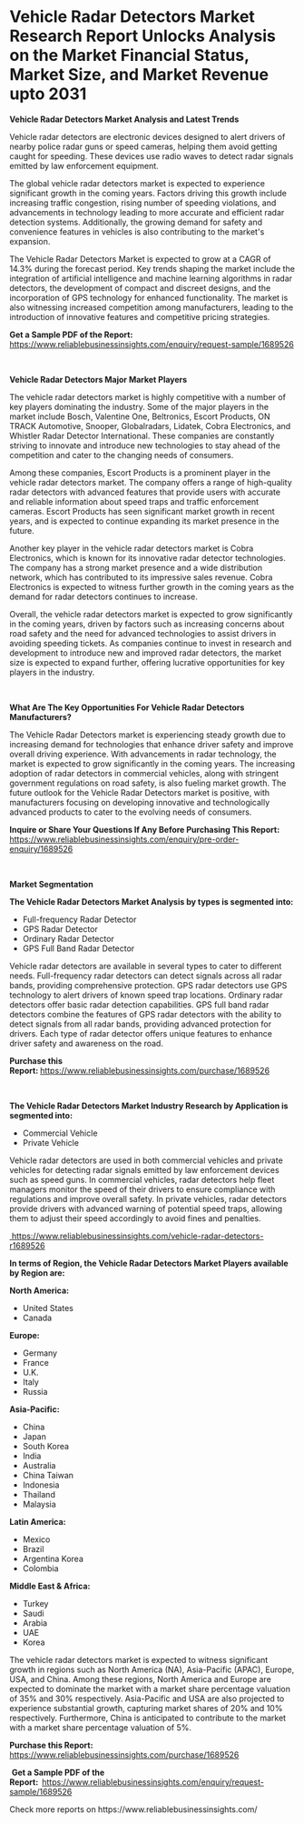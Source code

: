 <p><h1>Vehicle Radar Detectors Market Research Report Unlocks Analysis on the Market Financial Status, Market Size, and Market Revenue upto 2031</h1></p><p><strong>Vehicle Radar Detectors Market Analysis and Latest Trends</strong></p>
<p><p>Vehicle radar detectors are electronic devices designed to alert drivers of nearby police radar guns or speed cameras, helping them avoid getting caught for speeding. These devices use radio waves to detect radar signals emitted by law enforcement equipment.</p><p>The global vehicle radar detectors market is expected to experience significant growth in the coming years. Factors driving this growth include increasing traffic congestion, rising number of speeding violations, and advancements in technology leading to more accurate and efficient radar detection systems. Additionally, the growing demand for safety and convenience features in vehicles is also contributing to the market's expansion.</p><p>The Vehicle Radar Detectors Market is expected to grow at a CAGR of 14.3% during the forecast period. Key trends shaping the market include the integration of artificial intelligence and machine learning algorithms in radar detectors, the development of compact and discreet designs, and the incorporation of GPS technology for enhanced functionality. The market is also witnessing increased competition among manufacturers, leading to the introduction of innovative features and competitive pricing strategies.</p></p>
<p><strong>Get a Sample PDF of the Report:&nbsp;</strong> <a href="https://www.reliablebusinessinsights.com/enquiry/request-sample/1689526">https://www.reliablebusinessinsights.com/enquiry/request-sample/1689526</a></p>
<p>&nbsp;</p>
<p><strong>Vehicle Radar Detectors Major Market Players</strong></p>
<p><p>The vehicle radar detectors market is highly competitive with a number of key players dominating the industry. Some of the major players in the market include Bosch, Valentine One, Beltronics, Escort Products, ON TRACK Automotive, Snooper, Globalradars, Lidatek, Cobra Electronics, and Whistler Radar Detector International. These companies are constantly striving to innovate and introduce new technologies to stay ahead of the competition and cater to the changing needs of consumers.</p><p>Among these companies, Escort Products is a prominent player in the vehicle radar detectors market. The company offers a range of high-quality radar detectors with advanced features that provide users with accurate and reliable information about speed traps and traffic enforcement cameras. Escort Products has seen significant market growth in recent years, and is expected to continue expanding its market presence in the future.</p><p>Another key player in the vehicle radar detectors market is Cobra Electronics, which is known for its innovative radar detector technologies. The company has a strong market presence and a wide distribution network, which has contributed to its impressive sales revenue. Cobra Electronics is expected to witness further growth in the coming years as the demand for radar detectors continues to increase.</p><p>Overall, the vehicle radar detectors market is expected to grow significantly in the coming years, driven by factors such as increasing concerns about road safety and the need for advanced technologies to assist drivers in avoiding speeding tickets. As companies continue to invest in research and development to introduce new and improved radar detectors, the market size is expected to expand further, offering lucrative opportunities for key players in the industry.</p></p>
<p>&nbsp;</p>
<p><strong>What Are The Key Opportunities For Vehicle Radar Detectors Manufacturers?</strong></p>
<p><p>The Vehicle Radar Detectors market is experiencing steady growth due to increasing demand for technologies that enhance driver safety and improve overall driving experience. With advancements in radar technology, the market is expected to grow significantly in the coming years. The increasing adoption of radar detectors in commercial vehicles, along with stringent government regulations on road safety, is also fueling market growth. The future outlook for the Vehicle Radar Detectors market is positive, with manufacturers focusing on developing innovative and technologically advanced products to cater to the evolving needs of consumers.</p></p>
<p><strong>Inquire or Share Your Questions If Any Before Purchasing This Report:</strong> <a href="https://www.reliablebusinessinsights.com/enquiry/pre-order-enquiry/1689526">https://www.reliablebusinessinsights.com/enquiry/pre-order-enquiry/1689526</a></p>
<p>&nbsp;</p>
<p><strong>Market Segmentation</strong></p>
<p><strong>The Vehicle Radar Detectors Market Analysis by types is segmented into:</strong></p>
<p><ul><li>Full-frequency Radar Detector</li><li>GPS Radar Detector</li><li>Ordinary Radar Detector</li><li>GPS Full Band Radar Detector</li></ul></p>
<p><p>Vehicle radar detectors are available in several types to cater to different needs. Full-frequency radar detectors can detect signals across all radar bands, providing comprehensive protection. GPS radar detectors use GPS technology to alert drivers of known speed trap locations. Ordinary radar detectors offer basic radar detection capabilities. GPS full band radar detectors combine the features of GPS radar detectors with the ability to detect signals from all radar bands, providing advanced protection for drivers. Each type of radar detector offers unique features to enhance driver safety and awareness on the road.</p></p>
<p><strong>Purchase this Report:&nbsp;</strong><a href="https://www.reliablebusinessinsights.com/purchase/1689526">https://www.reliablebusinessinsights.com/purchase/1689526</a></p>
<p>&nbsp;</p>
<p><strong>The Vehicle Radar Detectors Market Industry Research by Application is segmented into:</strong></p>
<p><ul><li>Commercial Vehicle</li><li>Private Vehicle</li></ul></p>
<p><p>Vehicle radar detectors are used in both commercial vehicles and private vehicles for detecting radar signals emitted by law enforcement devices such as speed guns. In commercial vehicles, radar detectors help fleet managers monitor the speed of their drivers to ensure compliance with regulations and improve overall safety. In private vehicles, radar detectors provide drivers with advanced warning of potential speed traps, allowing them to adjust their speed accordingly to avoid fines and penalties.</p></p>
<p><a href="https://www.reliablebusinessinsights.com/vehicle-radar-detectors-r1689526">&nbsp;https://www.reliablebusinessinsights.com/vehicle-radar-detectors-r1689526</a></p>
<p><strong>In terms of Region, the Vehicle Radar Detectors Market Players available by Region are:</strong></p>
<p>
    <p> <strong> North America: </strong>
        <ul>
            <li>United States</li>
            <li>Canada</li>
        </ul>
        </p> 
    <p> <strong> Europe: </strong>
        <ul>
            <li>Germany</li>
            <li>France</li>
            <li>U.K.</li>
            <li>Italy</li>
            <li>Russia</li>
        </ul>
        </p> 
    <p> <strong> Asia-Pacific: </strong>
        <ul>
            <li>China</li>
            <li>Japan</li>
            <li>South Korea</li>
            <li>India</li>
            <li>Australia</li>
            <li>China Taiwan</li>
            <li>Indonesia</li>
            <li>Thailand</li>
            <li>Malaysia</li>
        </ul>
        </p> 
    <p> <strong> Latin America: </strong>
        <ul>
            <li>Mexico</li>
            <li>Brazil</li>
            <li>Argentina Korea</li>
            <li>Colombia</li>
        </ul>
        </p> 
    <p> <strong> Middle East & Africa: </strong>
        <ul>
            <li>Turkey</li>
            <li>Saudi</li>
            <li>Arabia</li>
            <li>UAE</li>
            <li>Korea</li>
        </ul>
    </p>
    </p>
<p><p>The vehicle radar detectors market is expected to witness significant growth in regions such as North America (NA), Asia-Pacific (APAC), Europe, USA, and China. Among these regions, North America and Europe are expected to dominate the market with a market share percentage valuation of 35% and 30% respectively. Asia-Pacific and USA are also projected to experience substantial growth, capturing market shares of 20% and 10% respectively. Furthermore, China is anticipated to contribute to the market with a market share percentage valuation of 5%.</p></p>
<p><strong>Purchase this Report: </strong><a href="https://www.reliablebusinessinsights.com/purchase/1689526">https://www.reliablebusinessinsights.com/purchase/1689526</a></p>
<p>&nbsp;<strong>Get a Sample PDF of the Report:&nbsp;&nbsp;</strong><a href="https://www.reliablebusinessinsights.com/enquiry/request-sample/1689526">https://www.reliablebusinessinsights.com/enquiry/request-sample/1689526</a></p>
<p><strong></strong></p>
<p>Check more reports on https://www.reliablebusinessinsights.com/</p>